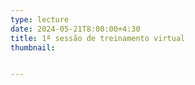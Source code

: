 ```yaml
---
type: lecture
date: 2024-05-21T8:00:00+4:30
title: 1ª sessão de treinamento virtual
thumbnail:


---
```

